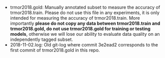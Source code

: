* trmor2018.gold: Manually annotated subset to measure the accuracy of trmor2018.train.
  Please do not use this file in any experiments, it is only intended for measuring the
  accuracy of trmor2018.train. More importantly **please do not copy any data between
  trmor2018.train and trmor2018.gold, do not use trmor2018.gold for training or testing
  models**, otherwise we will lose our ability to evaluate data quality on an independently
  tagged subset.
* 2018-11-02.log: Old git-log where commit 3e2ead2 corresponds to the first commit of
  trmor2018.gold in this repo.
